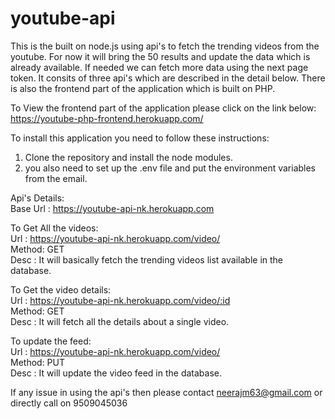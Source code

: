 # youtube-api

This is the built on node.js using api's to fetch the trending videos from the youtube. For now it will bring the 50 results and update the data which is already available.
If needed we can fetch more data using the next page token. It consits of three api's which are described in the detail below. There is also the frontend part of the application which is built on PHP. 

To View the frontend part of the application please click on the link below:<br />
https://youtube-php-frontend.herokuapp.com/

To install this application you need to follow these instructions:
1. Clone the repository and install the node modules.
2. you also need to set up the .env file and put the environment variables from the email.

Api's Details:<br />
Base Url : https://youtube-api-nk.herokuapp.com

To Get All the videos:<br />
  Url : https://youtube-api-nk.herokuapp.com/video/ <br />
  Method: GET <br />
  Desc : It will basically fetch the trending videos list available in the database. <br />

To Get the video details: <br />
  Url : https://youtube-api-nk.herokuapp.com/video/:id <br />
  Method: GET<br />
  Desc : It will fetch all the details about a single video. <br />

To update the feed:<br />
  Url : https://youtube-api-nk.herokuapp.com/video/ <br />
  Method: PUT <br />
  Desc : It will update the video feed in the database. <br />

If any issue in using the api's then please contact neerajm63@gmail.com or directly call on 9509045036
